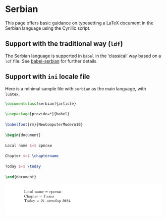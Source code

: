# Serbian

This page offers basic guidance on typesetting a LaTeX document in the
Serbian language using the Cyrillic script.

## Support with the traditional way (`ldf`)

The Serbian language is supported in `babel` in the ‘classical’ way
based on a `ldf` file. See [babel-serbian](https://ctan.org/pkg/babel-serbian)
for further details.

## Support with `ini` locale file

Here is a minimal sample file with `serbian` as the main language, with `luatex`.

```tex
\documentclass[serbian]{article}

\usepackage[provide=*]{babel}

\babelfont{rm}{NewComputerModern10}

\begin{document}

Local name $=$ српски

Chapter $=$ \chaptername

Today $=$ \today

\end{document}
```

![](../media/locale-serbian.png)
